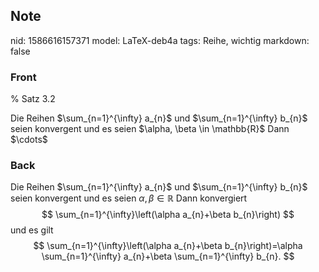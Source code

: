 ## Note
nid: 1586616157371
model: LaTeX-deb4a
tags: Reihe, wichtig
markdown: false

### Front
% Satz 3.2 <div>
</div><div>Die Reihen $\sum_{n=1}^{\infty} a_{n}$ und $\sum_{n=1}^{\infty} b_{n}$ seien konvergent und es seien $\alpha, \beta \in \mathbb{R}$ Dann $\cdots$
</div>

### Back
Die Reihen $\sum_{n=1}^{\infty} a_{n}$ und $\sum_{n=1}^{\infty} b_{n}$ seien konvergent und es seien $\alpha, \beta \in \mathbb{R}$ Dann konvergiert
$$
\sum_{n=1}^{\infty}\left(\alpha a_{n}+\beta b_{n}\right)
$$
und es gilt
$$
\sum_{n=1}^{\infty}\left(\alpha a_{n}+\beta b_{n}\right)=\alpha \sum_{n=1}^{\infty} a_{n}+\beta \sum_{n=1}^{\infty} b_{n}.
$$
